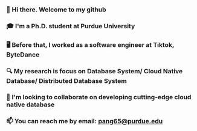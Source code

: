 ### 👋  Hi there. Welcome to my github
### 🎓  I'm a Ph.D. student at Purdue University
### 🖥  Before that, I worked as a software engineer at Tiktok, ByteDance 
### 🔍  My research is focus on Database System/ Cloud Native Database/ Distributed Database System
### 👬  I'm looking to collaborate on developing cutting-edge cloud native database
### 📫  You can reach me by email: pang65@purdue.edu
<!--
**px1900/px1900** is a ✨ _special_ ✨ repository because its `README.md` (this file) appears on your GitHub profile.

Here are some ideas to get you started:

- 🔭 I’m currently working on ...
- 🌱 I’m currently learning ...
- 👯 I’m looking to collaborate on ...
- 🤔 I’m looking for help with ...
- 💬 Ask me about ...
- 📫 How to reach me: ...
- 😄 Pronouns: ...
- ⚡ Fun fact: ...
-->
